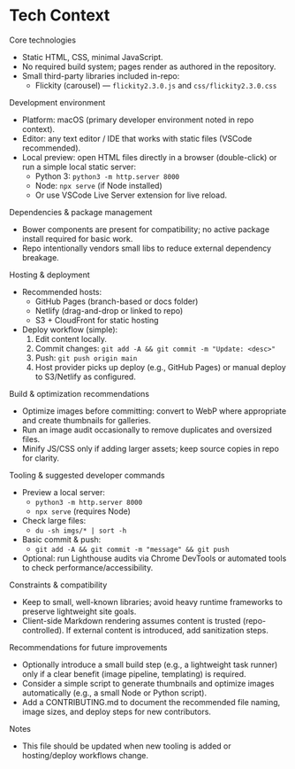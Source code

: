 # Tech Context

Core technologies

- Static HTML, CSS, minimal JavaScript.
- No required build system; pages render as authored in the repository.
- Small third-party libraries included in-repo:
  - Flickity (carousel) — `flickity2.3.0.js` and `css/flickity2.3.0.css`

Development environment

- Platform: macOS (primary developer environment noted in repo context).
- Editor: any text editor / IDE that works with static files (VSCode recommended).
- Local preview: open HTML files directly in a browser (double-click) or run a simple local static server:
  - Python 3: `python3 -m http.server 8000`
  - Node: `npx serve` (if Node installed)
  - Or use VSCode Live Server extension for live reload.

Dependencies & package management

- Bower components are present for compatibility; no active package install required for basic work.
- Repo intentionally vendors small libs to reduce external dependency breakage.

Hosting & deployment

- Recommended hosts:
  - GitHub Pages (branch-based or docs folder)
  - Netlify (drag-and-drop or linked to repo)
  - S3 + CloudFront for static hosting
- Deploy workflow (simple):
  1. Edit content locally.
  2. Commit changes: `git add -A && git commit -m "Update: <desc>"`
  3. Push: `git push origin main`
  4. Host provider picks up deploy (e.g., GitHub Pages) or manual deploy to S3/Netlify as configured.

Build & optimization recommendations

- Optimize images before committing: convert to WebP where appropriate and create thumbnails for galleries.
- Run an image audit occasionally to remove duplicates and oversized files.
- Minify JS/CSS only if adding larger assets; keep source copies in repo for clarity.

Tooling & suggested developer commands

- Preview a local server:
  - `python3 -m http.server 8000`
  - `npx serve` (requires Node)
- Check large files:
  - `du -sh imgs/* | sort -h`
- Basic commit & push:
  - `git add -A && git commit -m "message" && git push`
- Optional: run Lighthouse audits via Chrome DevTools or automated tools to check performance/accessibility.

Constraints & compatibility

- Keep to small, well-known libraries; avoid heavy runtime frameworks to preserve lightweight site goals.
- Client-side Markdown rendering assumes content is trusted (repo-controlled). If external content is introduced, add sanitization steps.

Recommendations for future improvements

- Optionally introduce a small build step (e.g., a lightweight task runner) only if a clear benefit (image pipeline, templating) is required.
- Consider a simple script to generate thumbnails and optimize images automatically (e.g., a small Node or Python script).
- Add a CONTRIBUTING.md to document the recommended file naming, image sizes, and deploy steps for new contributors.

Notes

- This file should be updated when new tooling is added or hosting/deploy workflows change.
